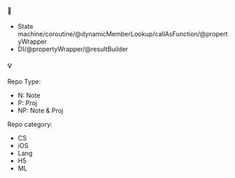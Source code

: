 #### 🔨

- State machine/coroutine/@dynamicMemberLookup/callAsFunction/@propertyWrapper
- DI/@propertyWrapper/@resultBuilder



#### 💡

Repo Type:

- N: Note
- P: Proj
- NP: Note & Proj

Repo category:

- CS
- iOS
- Lang
- H5
- ML
